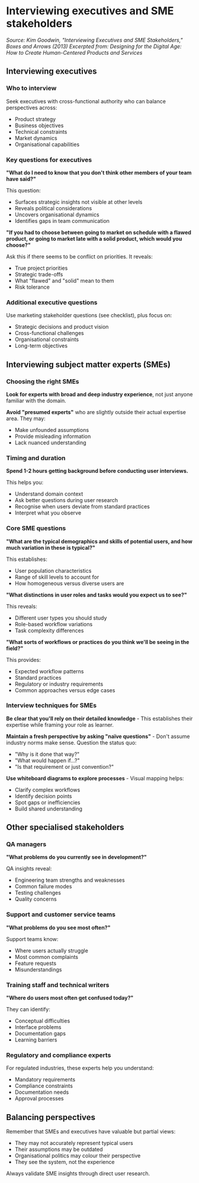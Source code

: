 # Interviewing executives and SME stakeholders

_Source: Kim Goodwin, "Interviewing Executives and SME Stakeholders," Boxes and Arrows (2013)_
_Excerpted from: Designing for the Digital Age: How to Create Human-Centered Products and Services_

## Interviewing executives

### Who to interview

Seek executives with cross-functional authority who can balance perspectives across:
- Product strategy
- Business objectives
- Technical constraints
- Market dynamics
- Organisational capabilities

### Key questions for executives

**"What do I need to know that you don't think other members of your team have said?"**

This question:
- Surfaces strategic insights not visible at other levels
- Reveals political considerations
- Uncovers organisational dynamics
- Identifies gaps in team communication

**"If you had to choose between going to market on schedule with a flawed product, or going to market late with a solid product, which would you choose?"**

Ask this if there seems to be conflict on priorities. It reveals:
- True project priorities
- Strategic trade-offs
- What "flawed" and "solid" mean to them
- Risk tolerance

### Additional executive questions

Use marketing stakeholder questions (see checklist), plus focus on:
- Strategic decisions and product vision
- Cross-functional challenges
- Organisational constraints
- Long-term objectives

## Interviewing subject matter experts (SMEs)

### Choosing the right SMEs

**Look for experts with broad and deep industry experience**, not just anyone familiar with the domain.

**Avoid "presumed experts"** who are slightly outside their actual expertise area. They may:
- Make unfounded assumptions
- Provide misleading information
- Lack nuanced understanding

### Timing and duration

**Spend 1-2 hours getting background before conducting user interviews.**

This helps you:
- Understand domain context
- Ask better questions during user research
- Recognise when users deviate from standard practices
- Interpret what you observe

### Core SME questions

**"What are the typical demographics and skills of potential users, and how much variation in these is typical?"**

This establishes:
- User population characteristics
- Range of skill levels to account for
- How homogeneous versus diverse users are

**"What distinctions in user roles and tasks would you expect us to see?"**

This reveals:
- Different user types you should study
- Role-based workflow variations
- Task complexity differences

**"What sorts of workflows or practices do you think we'll be seeing in the field?"**

This provides:
- Expected workflow patterns
- Standard practices
- Regulatory or industry requirements
- Common approaches versus edge cases

### Interview techniques for SMEs

**Be clear that you'll rely on their detailed knowledge** - This establishes their expertise while framing your role as learner.

**Maintain a fresh perspective by asking "naïve questions"** - Don't assume industry norms make sense. Question the status quo:
- "Why is it done that way?"
- "What would happen if...?"
- "Is that requirement or just convention?"

**Use whiteboard diagrams to explore processes** - Visual mapping helps:
- Clarify complex workflows
- Identify decision points
- Spot gaps or inefficiencies
- Build shared understanding

## Other specialised stakeholders

### QA managers

**"What problems do you currently see in development?"**

QA insights reveal:
- Engineering team strengths and weaknesses
- Common failure modes
- Testing challenges
- Quality concerns

### Support and customer service teams

**"What problems do you see most often?"**

Support teams know:
- Where users actually struggle
- Most common complaints
- Feature requests
- Misunderstandings

### Training staff and technical writers

**"Where do users most often get confused today?"**

They can identify:
- Conceptual difficulties
- Interface problems
- Documentation gaps
- Learning barriers

### Regulatory and compliance experts

For regulated industries, these experts help you understand:
- Mandatory requirements
- Compliance constraints
- Documentation needs
- Approval processes

## Balancing perspectives

Remember that SMEs and executives have valuable but partial views:
- They may not accurately represent typical users
- Their assumptions may be outdated
- Organisational politics may colour their perspective
- They see the system, not the experience

Always validate SME insights through direct user research.
